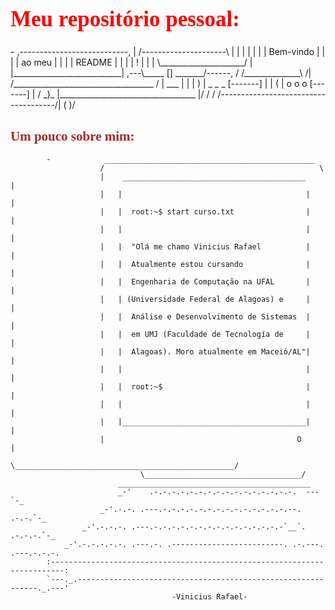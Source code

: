 <h1 style="font-family:Didot; color:red; font-size:35px">Meu repositório pessoal:</h1>
-
                                ,---------------------------,
                                |  /---------------------\  |
                                | |                       | |
                                | |     Bem-vindo         | |
                                | |      ao meu           | |
                                | |      README           | |
                                | |        !              | |
                                |  \_____________________/  |
                                |___________________________|
                                ,---\_____     []     _______/------,
                            /         /______________\           /|
                            /___________________________________ /  | ___
                            |                                   |   |    )
                            |  _ _ _                 [-------]  |   |   (
                            |  o o o                 [-------]  |  /    _)_
                            |__________________________________ |/     /  /
                        /-------------------------------------/|      ( )/
  


<h2 style="font-family:Didot; color:brown">Um pouco sobre mim:</h2>



            -            _______________________________________________   
                        /                                                \
                        |    _________________________________________     |
                        |   |                                         |    |
                        |   |  root:~$ start curso.txt                |    |
                        |   |                                         |    |
                        |   |  "Olá me chamo Vinicius Rafael          |    |
                        |   |  Atualmente estou cursando              |    |
                        |   |  Engenharia de Computação na UFAL       |    |
                        |   | (Universidade Federal de Alagoas) e     |    |
                        |   |  Análise e Desenvolvimento de Sistemas  |    |
                        |   |  em UMJ (Faculdade de Tecnología de     |    |
                        |   |  Alagoas). Moro atualmente em Maceió/AL"|    |
                        |   |                                         |    |
                        |   |  root:~$                                |    |
                        |   |                                         |    |
                        |   |_________________________________________|    |
                        |                                           O      |
                        \_________________________________________________/
                                 \___________________________________/
                            ___________________________________________
                            _-'    .-.-.-.-.-.-.-.-.-.-.-.-.-.-.-.-.  --- `-_
                        _-'.-.-. .---.-.-.-.-.-.-.-.-.-.-.-.-.-.-.--.  .-.-.`-_
                    _-'.-.-.-. .---.-.-.-.-.-.-.-.-.-.-.-.-.-.-.-`__`. .-.-.-.`-_
                _-'.-.-.-.-.-. .---.-. .-------------------------. .-.---. .---.-.-.-.
            :-------------------------------------------------------------------------:
            `---._.-------------------------------------------------------------._.---'
                                        -Vinicius Rafael-
            

 <!--Todos os ASCII utilizados foram retirados de: https://www.asciiart.eu/ ---!>


